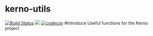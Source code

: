 # kerno-utils
[![Build Status](https://travis-ci.org/kerno-bpm/kerno-utils.svg?branch=develop)](https://travis-ci.org/kerno-bpm/kerno-utils)
[![](https://jitpack.io/v/kerno-bpm/kerno-utils.svg)](https://jitpack.io/#kerno-bpm/kerno-utils)
[![codecov](https://codecov.io/gh/kerno-bpm/kerno-utils/branch/develop/graph/badge.svg)](https://codecov.io/gh/kerno-bpm/kerno-utils)
#Introduce
Useful functions for the Kerno project
